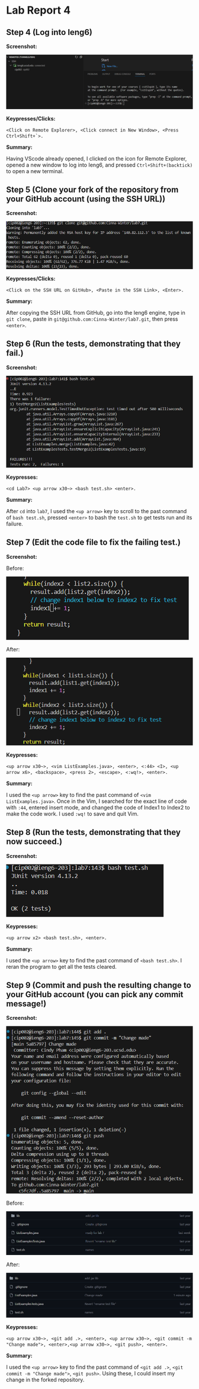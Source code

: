 # Lab Report 4

## Step 4 (Log into Ieng6)

**Screenshot:**

![Image](LabR4.png)

**Keypresses/Clicks:**

```
<Click on Remote Explorer>, <Click connect in New Window>, <Press Ctrl+Shift+`>.
```

**Summary:**

Having VScode already opened, I clicked on the icon for Remote Explorer, opened a new window to log into Ieng6, and pressed `Ctrl+Shift+(backtick)` to open a new terminal.

## Step 5 (Clone your fork of the repository from your GitHub account (using the SSH URL))

**Screenshot:**

![Image](LabR4-2.png)

**Keypresses/Clicks:**

```
<Click on the SSH URL on GitHub>, <Paste in the SSH Link>, <Enter>.

```

**Summary:**

After copying the SSH URL from GitHub, go into the Ieng6 engine, type in `git clone`, paste in `git@github.com:Cinna-Winter/lab7.git`, then press `<enter>`.

## Step 6 (Run the tests, demonstrating that they fail.)

**Screenshot:**

![Image](LabR4-3.png)

**Keypresses:**

```
<cd Lab7> <up arrow x30~> <bash test.sh> <enter>.
```

**Summary:**

After `cd` into `lab7`, I used the `<up arrow>` key to scroll to the past command of `bash test.sh`, pressed `<enter>` to bash the `test.sh` to get tests run and its failure.  

## Step 7 (Edit the code file to fix the failing test.)

**Screenshot:**

Before:

![Image](LabR4-4.1.png)

After:

![Image](LabR4-4.png)

**Keypresses:**

```
<up arrow x30~>, <vim ListExamples.java>, <enter>, <:44> <I>, <up arrow x6>, <backspace>, <press 2>, <escape>, <:wq!>, <enter>.
```

**Summary:**

I used the `<up arrow>` key to find the past command of `<vim ListExamples.java>`. Once in the Vim, I searched for the exact line of code with `:44`, entered insert mode, and changed the code of Index1 to Index2 to make the code work. I used `:wq!` to save and quit Vim.

## Step 8 (Run the tests, demonstrating that they now succeed.)

**Screenshot:**

![Image](LabR4-5.png)

**Keypresses:**

```
<up arrow x2> <bash test.sh>, <enter>.
```

**Summary:**

I used the `<up arrow>` key to find the past command of `<bash test.sh>`. I reran the program to get all the tests cleared.

## Step 9 (Commit and push the resulting change to your GitHub account (you can pick any commit message!)

**Screenshot:**

![Image](LabR4-6.png)

Before:

![Image](LabR4-6.2.png)

After:

![Image](LabR4-6.1.png)

**Keypresses:**

```
<up arrow x30~>, <git add .>, <enter>, <up arrow x30~>, <git commit -m "Change made">, <enter>,<up arrow x30~>, <git push>, <enter>.
```

**Summary:**

I used the `<up arrow>` key to find the past command of `<git add .>`, `<git commit -m "Change made">`, `<git push>`. Using these, I could insert my change in the forked repository.



